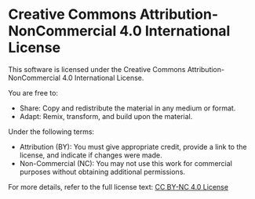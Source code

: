 # Creative Commons Attribution-NonCommercial 4.0 International License

This software is licensed under the Creative Commons Attribution-NonCommercial 4.0 International License.

You are free to:
- Share: Copy and redistribute the material in any medium or format.
- Adapt: Remix, transform, and build upon the material.

Under the following terms:
- Attribution (BY): You must give appropriate credit, provide a link to the license, and indicate if changes were made.
- Non-Commercial (NC): You may not use this work for commercial purposes without obtaining additional permissions.

For more details, refer to the full license text: [CC BY-NC 4.0 License](https://creativecommons.org/licenses/by-nc/4.0/)
